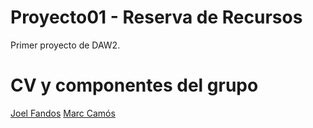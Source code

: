 # Proyecto01 - Reserva de Recursos
Primer proyecto de DAW2.
# CV y componentes del grupo
[Joel Fandos](https://joelfandos.github.io/)
[Marc Camós](https://maarccamos.github.io/)
